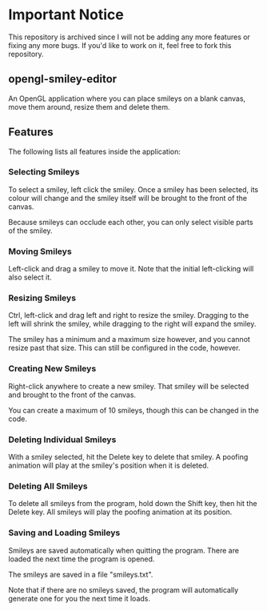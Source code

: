 # Important Notice

This repository is archived since I will not be adding any more features or fixing any more bugs. If you'd like to work on it, feel free to fork this repository.

## opengl-smiley-editor

An OpenGL application where you can place smileys on a blank canvas,
move them around, resize them and delete them.

## Features

The following lists all features inside the application:

### Selecting Smileys

To select a smiley, left click the smiley. Once a smiley has been selected, its colour will change and the smiley itself will be brought to the front of the canvas.

Because smileys can occlude each other, you can only select visible parts of the smiley.

### Moving Smileys

Left-click and drag a smiley to move it. Note that the initial left-clicking will also select it.

### Resizing Smileys

Ctrl, left-click and drag left and right to resize the smiley.
Dragging to the left will shrink the smiley, while dragging to the right will expand the smiley.

The smiley has a minimum and a maximum size however, and you cannot resize past that size. This can still be configured in the code, however.

### Creating New Smileys

Right-click anywhere to create a new smiley. That smiley will be selected and brought to the front of the canvas.

You can create a maximum of 10 smileys, though this can be changed in the code.

### Deleting Individual Smileys

With a smiley selected, hit the Delete key to delete that smiley. A poofing animation will play at the smiley's position when it is deleted.

### Deleting All Smileys

To delete all smileys from the program, hold down the Shift key, then hit the Delete key. All smileys will play the poofing animation at its position.

### Saving and Loading Smileys

Smileys are saved automatically when quitting the program. There are loaded the next time the program is opened.

The smileys are saved in a file "smileys.txt".

Note that if there are no smileys saved, the program will automatically generate one for you the next time it loads.
